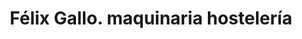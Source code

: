 ---
title: "Félix Gallo. maquinaria hostelería"
url: /burgos-castile-y-leon/felix-gallo-maquinaria-hosteleria/
shop: Haushaltsgeräte
---